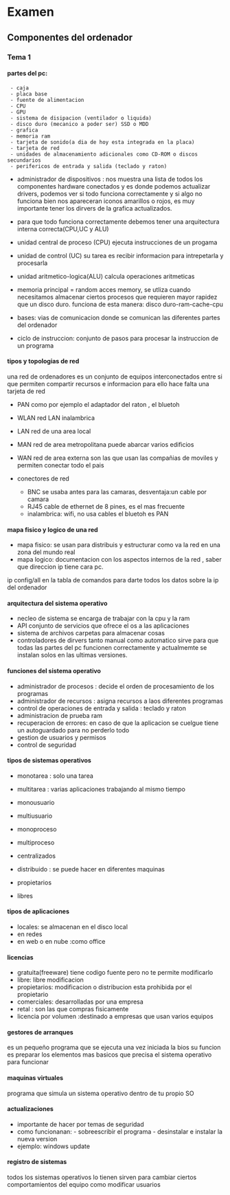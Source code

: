 # Examen
## Componentes del ordenador
### Tema 1
#### partes del pc:
     - caja
     - placa base
     - fuente de alimentacion
     - CPU
     - GPU
     - sistema de disipacion (ventilador o liquida)
     - disco duro (mecanico a poder ser) SSD o MDD
     - grafica
     - memoria ram
     - tarjeta de sonido(a dia de hoy esta integrada en la placa)
     - tarjeta de red
     - unidades de almacenamiento adicionales como CD-ROM o discos secundarios
     - perifericos de entrada y salida (teclado y raton)

- administrador de dispositivos : nos muestra una lista de todos los componentes hardware conectados y es donde podemos actualizar drivers, podemos ver si todo funciona correctamente y si algo no funciona bien nos apareceran iconos amarillos o rojos, es muy importante tener los dirvers de la grafica actualizados.

- para que todo funciona correctamente debemos tener una arquitectura interna correcta(CPU,UC y ALU)

- unidad central de proceso (CPU) ejecuta instrucciones de un  progama 
- unidad de control (UC) su tarea es recibir informacion para intrepetarla y procesarla
- unidad aritmetico-logica(ALU) calcula operaciones aritmeticas

- memoria principal = random acces memory, se utliza cuando necesitamos almacenar ciertos procesos que requieren mayor rapidez que un disco duro.
funciona de esta manera: disco duro-ram-cache-cpu

- bases: vias de comunicacion donde se comunican las diferentes partes del ordenador

- ciclo de instruccion: conjunto de pasos para procesar la instruccion de un programa

#### tipos y topologias de red
una red de ordenadores es un conjunto de equipos interconectados entre si que permiten compartir recursos e informacion para ello hace falta una tarjeta de red 
- PAN como por ejemplo el adaptador del raton , el bluetoh
- WLAN red LAN inalambrica 
- LAN red de una area local 
- MAN red de area metropolitana puede abarcar varios edificios
- WAN red de area externa son las que usan las compañias de moviles y permiten conectar todo el pais 

- conectores de red 
     - BNC se usaba antes para las camaras, desventaja:un cable por camara
     - RJ45 cable de ethernet de 8 pines, es el mas frecuente
     - inalambrica: wifi, no usa cables
el bluetoh es PAN 
#### mapa fisico y logico de una red
- mapa fisico: se usan para distribuis y estructurar como va la red en una zona del mundo real
- mapa logico: documentacion con los aspectos internos de la red , saber que direccion ip tiene cara pc.

ip config/all en la tabla de comandos  para darte todos los datos sobre la ip del ordenador
#### arquitectura del sistema operativo
- necleo de sistema se encarga de trabajar con la cpu y la ram 
- API conjunto de servicios que ofrece el os a las aplicaciones
- sistema de archivos carpetas para almacenar cosas
- controladores de dirvers tanto manual como automatico sirve para que todas las partes del pc funcionen correctamente y actualmemte se instalan solos en las ultimas versiones.
#### funciones del sistema operativo
- administrador de procesos : decide el orden de procesamiento de los programas
- administrador de recursos : asigna recursos a laos diferentes programas 
- control de operaciones de entrada y salida : teclado y raton 
- administracion de prueba ram
- recuperacion de errores: en caso de que la aplicacion se cuelgue tiene un autoguardado para no perderlo todo
- gestion de usuarios y permisos
- control de seguridad
#### tipos de sistemas operativos
- monotarea : solo una tarea
- multitarea : varias aplicaciones trabajando al mismo tiempo

- monousuario
- multiusuario

- monoproceso
- multiproceso

- centralizados
- distribuido : se puede hacer en diferentes maquinas

- propietarios
- libres
#### tipos de aplicaciones
- locales: se almacenan en el disco local
- en redes
- en web o en nube :como office
#### licencias
- gratuita(freeware) tiene codigo fuente pero no te permite modificarlo
- libre: libre modificacion 
- propietarios: modificacion o distribucion esta prohibida por el propietario
- comerciales: desarrolladas por una empresa
- retal : son las que compras fisicamente 
- licencia por volumen :destinado a empresas que usan varios equipos
#### gestores de arranques
es un pequeño programa que se ejecuta una vez iniciada la bios su funcion es preparar los elementos mas basicos que precisa el sistema operativo para funcionar
#### maquinas virtuales 
programa que simula un sistema operativo dentro de tu propio SO
#### actualizaciones 
- importante de hacer por temas de seguridad
- como funcionanan:
        - sobreescribir el programa
        - desinstalar e instalar la nueva version
- ejemplo: windows update
#### registro de sistemas
todos los sistemas operativos lo tienen sirven para cambiar ciertos comportamientos del equipo como modificar usuarios